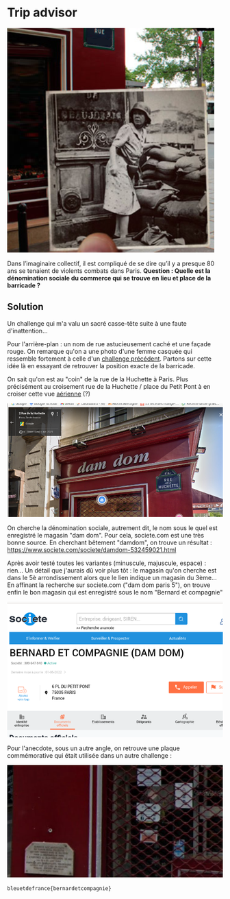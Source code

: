 # Trip advisor		

![1.4_-_Copie.jpg](img/1.4_-_Copie.jpg)

Dans l’imaginaire collectif, il est compliqué de se dire qu’il y a presque 80 ans se tenaient de violents combats dans Paris. **Question : Quelle est la dénomination sociale du commerce qui se trouve en lieu et place de la barricade ?**

## Solution

Un challenge qui m'a valu un sacré casse-tête suite à une faute d'inattention...

Pour l'arrière-plan : un nom de rue astucieusement caché et une façade rouge. On remarque qu'on a une photo d'une femme casquée qui ressemble fortement à celle d'un [challenge précédent](./femme.md). Partons sur cette idée là en essayant de retrouver la position exacte de la barricade.

On sait qu'on est au "coin" de la rue de la Huchette à Paris. Plus précisément au croisement rue de la Huchette / place du Petit Pont à en croiser cette vue [aérienne](http://museedelaresistanceenligne.org/media4657-Barricade-angle-de-la-rue-de-la-Huchette-et-de-la-place-du-Petit-Pont) (?)

![image-20220508172351434](img/image-20220508172351434.png)

On cherche la dénomination sociale, autrement dit, le nom sous le quel est enregistré le magasin "dam dom". Pour cela, societe.com est une très bonne source. En cherchant bêtement "damdom", on trouve un résultat : https://www.societe.com/societe/damdom-532459021.html

Après avoir testé toutes les variantes (minuscule, majuscule, espace) : rien... Un détail que j'aurais dû voir plus tôt : le magasin qu'on cherche est dans le 5è arrondissement alors que le lien indique un magasin du 3ème... En affinant la recherche sur societe.com ("dam dom paris 5"), on trouve enfin le bon magasin qui est enregistré sous le nom "Bernard et compagnie"

![image-20220508173011897](img/image-20220508173011897.png)

Pour l'anecdote, sous un autre angle, on retrouve une plaque commémorative qui était utilisée dans un autre challenge :

![image-20220508172534279](img/image-20220508172534279.png)

```
bleuetdefrance{bernardetcompagnie}
```

